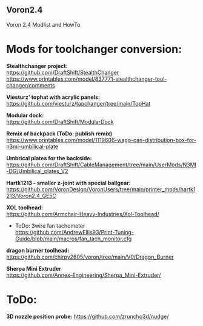 ## Voron2.4
Voron 2.4 Modlist and HowTo


# Mods for toolchanger conversion:  

**Stealthchanger project:**  
https://github.com/DraftShift/StealthChanger  
https://www.printables.com/model/837771-stealthchanger-tool-changer/comments


**Viesturz' tophat with acrylic panels:**  
https://github.com/viesturz/tapchanger/tree/main/TopHat

**Modular dock:**  
https://github.com/DraftShift/ModularDock

**Remix of backpack (ToDo: publish remix)**  
https://www.printables.com/model/1119606-wago-can-distribution-box-for-n3mi-umbilical-plate

**Umbrical plates for the backside:**  
https://github.com/DraftShift/CableManagement/tree/main/UserMods/N3MI-DG/Umbilical_plates_V2

**Hartk1213 - smaller z-joint with special ballgear:**  
https://github.com/VoronDesign/VoronUsers/tree/main/printer_mods/hartk1213/Voron2.4_GE5C

**XOL toolhead:**  
https://github.com/Armchair-Heavy-Industries/Xol-Toolhead/  
 - ToDo: 3wire fan tachometer  
    https://github.com/AndrewEllis93/Print-Tuning-Guide/blob/main/macros/fan_tach_monitor.cfg

**dragon burner toolhead:**  
https://github.com/chirpy2605/voron/tree/main/V0/Dragon_Burner

**Sherpa Mini Extruder**  
https://github.com/Annex-Engineering/Sherpa_Mini-Extruder/

# ToDo:
**3D nozzle position probe:**
https://github.com/zruncho3d/nudge/
